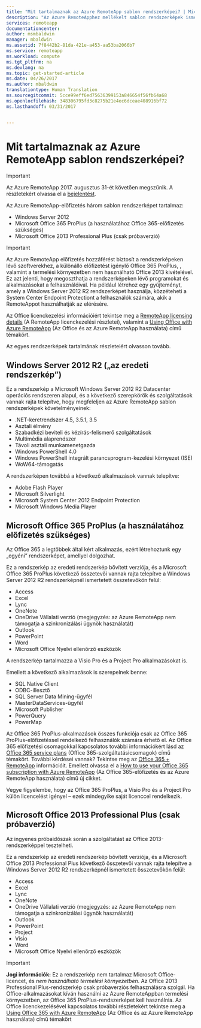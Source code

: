 ```yaml
---
title: "Mit tartalmaznak az Azure RemoteApp sablon rendszerképei? | Microsoft Docs"
description: "Az Azure RemoteApphez mellékelt sablon rendszerképek ismertetése."
services: remoteapp
documentationcenter: 
author: msmbaldwin
manager: mbaldwin
ms.assetid: 7f8442b2-81da-421e-a453-aa53ba2066b7
ms.service: remoteapp
ms.workload: compute
ms.tgt_pltfrm: na
ms.devlang: na
ms.topic: get-started-article
ms.date: 04/26/2017
ms.author: mbaldwin
translationtype: Human Translation
ms.sourcegitcommit: 5cce99eff6ed75636399153a846654f56fb64a68
ms.openlocfilehash: 348306795fd3c8275b21e4ec6dceae408916bf72
ms.lasthandoff: 03/31/2017


---
```

# <a name="what-is-in-the-azure-remoteapp-template-images"></a>Mit tartalmaznak az Azure RemoteApp sablon rendszerképei?
> [!IMPORTANT]
> Az Azure RemoteApp 2017. augusztus 31-ét követően megszűnik. A részletekért olvassa el a [bejelentést](https://go.microsoft.com/fwlink/?linkid=821148).
> 
> 

Az Azure RemoteApp-előfizetés három sablon rendszerképet tartalmaz:

* Windows Server 2012
* Microsoft Office 365 ProPlus (a használatához Office 365-előfizetés szükséges)
* Microsoft Office 2013 Professional Plus (csak próbaverzió)

> [!IMPORTANT]
> Az Azure RemoteApp előfizetés hozzáférést biztosít a rendszerképeken lévő szoftverekhez, a különálló előfizetést igénylő Office 365 ProPlus, , valamint a termelési környezetben nem használható Office 2013 kivételével. Ez azt jelenti, hogy megoszthatja a rendszerképeken lévő programokat és alkalmazásokat a felhasználóival. Ha például létrehoz egy gyűjteményt, amely a Windows Server 2012 R2 rendszerképet használja, közzéteheti a System Center Endpoint Protectiont a felhasználók számára, akik a RemoteAppot használhatják az elérésére.
> 
> Az Office licenckezelési információiért tekintse meg a [RemoteApp licensing details](remoteapp-licensing.md) (A RemoteApp licenckezelési részletei), valamint a [Using Office with Azure RemoteApp](remoteapp-o365.md) (Az Office és az Azure RemoteApp használata) című témakört.
> 
> 

Az egyes rendszerképek tartalmának részleteiért olvasson tovább.

## <a name="windows-server-2012-r2--the-vanilla-image"></a>Windows Server 2012 R2 („az eredeti rendszerkép”)
Ez a rendszerkép a Microsoft Windows Server 2012 R2 Datacenter operációs rendszeren alapul, és a következő szerepkörök és szolgáltatások vannak rajta telepítve, hogy megfeleljen az Azure RemoteApp sablon rendszerképek követelményeinek:

* .NET-keretrendszer 4.5, 3.5.1, 3.5
* Asztali élmény
* Szabadkézi beviteli és kézírás-felismerő szolgáltatások
* Multimédia alaprendszer
* Távoli asztali munkamenetgazda
* Windows PowerShell 4.0
* Windows PowerShell integrált parancsprogram-kezelési környezet (ISE)
* WoW64-támogatás

A rendszerképen továbbá a következő alkalmazások vannak telepítve:

* Adobe Flash Player
* Microsoft Silverlight
* Microsoft System Center 2012 Endpoint Protection
* Microsoft Windows Media Player

## <a name="microsoft-office-365-proplus-subscription-required"></a>Microsoft Office 365 ProPlus (a használatához előfizetés szükséges)
Az Office 365 a legtöbbek által kért alkalmazás, ezért létrehoztunk egy „egyéni” rendszerképet, amellyel dolgozhat.

Ez a rendszerkép az eredeti rendszerkép bővített verziója, és a Microsoft Office 365 ProPlus következő összetevői vannak rajta telepítve a Windows Server 2012 R2 rendszerképnél ismertetett összetevőkön felül:

* Access
* Excel
* Lync
* OneNote
* OneDrive Vállalati verzió (megjegyzés: az Azure RemoteApp nem támogatja a szinkronizálási ügynök használatát)
* Outlook
* PowerPoint
* Word
* Microsoft Office Nyelvi ellenőrző eszközök

A rendszerkép tartalmazza a Visio Pro és a Project Pro alkalmazásokat is.

Emellett a következő alkalmazások is szerepelnek benne:

* SQL Native Client
* ODBC-illesztő
* SQL Server Data Mining-ügyfél
* MasterDataServices-ügyfél
* Microsoft Publisher
* PowerQuery
* PowerMap

Az Office 365 ProPlus-alkalmazások összes funkciója csak az Office 365 ProPlus-előfizetéssel rendelkező felhasználók számára érhető el. Az Office 365 előfizetési csomagokkal kapcsolatos további információkért lásd az [Office 365 service plans](http://technet.microsoft.com/library/office-365-plan-options.aspx) (Office 365-szolgáltatásicsomagok) című témakört. További kérdései vannak? Tekintse meg az [Office 365 + RemoteApp](remoteapp-o365.md) információit. Emellett olvassa el a [How to use your Office 365 subscription with Azure RemoteApp](remoteapp-officesubscription.md) (Az Office 365-előfizetés és az Azure RemoteApp használata) című új cikket.

Vegye figyelembe, hogy az Office 365 ProPlus, a Visio Pro és a Project Pro külön licencelést igényel – ezek mindegyike saját licenccel rendelkezik.

## <a name="microsoft-office-2013-professional-plus-trial-only"></a>Microsoft Office 2013 Professional Plus (csak próbaverzió)
Az ingyenes próbaidőszak során a szolgáltatást az Office 2013-rendszerképpel tesztelheti.

Ez a rendszerkép az eredeti rendszerkép bővített verziója, és a Microsoft Office 2013 Professional Plus következő összetevői vannak rajta telepítve a Windows Server 2012 R2 rendszerképnél ismertetett összetevőkön felül:

* Access
* Excel
* Lync
* OneNote
* OneDrive Vállalati verzió (megjegyzés: az Azure RemoteApp nem támogatja a szinkronizálási ügynök használatát)
* Outlook
* PowerPoint
* Project
* Visio
* Word
* Microsoft Office Nyelvi ellenőrző eszközök

> [!IMPORTANT]
> **Jogi információk:** Ez a rendszerkép nem tartalmaz Microsoft Office-licencet, és *nem használható termelési környezetben*. Az Office 2013 Professional Plus-rendszerkép csak próbaverziós felhasználásra szolgál. Ha Office-alkalmazásokat kíván használni az Azure RemoteAppban termelési környezetben, az Office 365 ProPlus-rendszerképet kell használnia. Az Office licenckezelésével kapcsolatos további részletekért tekintse meg a [Using Office 365 with Azure RemoteApp](remoteapp-o365.md) (Az Office és az Azure RemoteApp használata) című témakört
> 
> 


